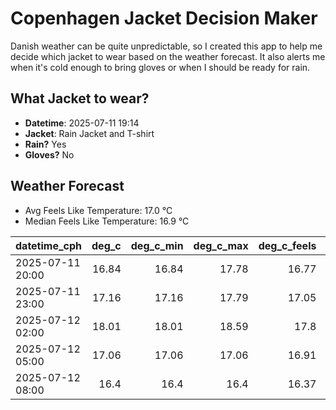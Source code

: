
# Copenhagen Jacket Decision Maker

Danish weather can be quite unpredictable, so I created this app to help me decide which jacket to wear based on the weather forecast. 
It also alerts me when it's cold enough to bring gloves or when I should be ready for rain.

## What Jacket to wear?

- **Datetime**: 2025-07-11 19:14
- **Jacket**: Rain Jacket and T-shirt
- **Rain?** Yes
- **Gloves?** No

## Weather Forecast
- Avg Feels Like Temperature: 17.0 °C
- Median Feels Like Temperature: 16.9 °C

| datetime_cph     |   deg_c |   deg_c_min |   deg_c_max |   deg_c_feels | weather   | wind   | rain   |
|:-----------------|--------:|------------:|------------:|--------------:|:----------|:-------|:-------|
| 2025-07-11 20:00 |   16.84 |       16.84 |       17.78 |         16.77 | Rain      | High   | Low    |
| 2025-07-11 23:00 |   17.16 |       17.16 |       17.79 |         17.05 | Rain      | High   | Low    |
| 2025-07-12 02:00 |   18.01 |       18.01 |       18.59 |         17.8  | Clouds    | High   | None   |
| 2025-07-12 05:00 |   17.06 |       17.06 |       17.06 |         16.91 | Rain      | High   | Low    |
| 2025-07-12 08:00 |   16.4  |       16.4  |       16.4  |         16.37 | Rain      | High   | Low    |
        